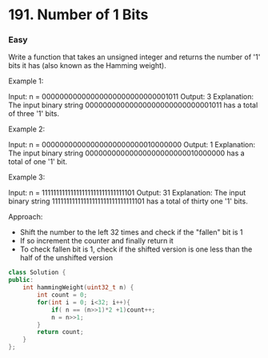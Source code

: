 # 191. Number of 1 Bits
### Easy

Write a function that takes an unsigned integer and returns the number of '1' bits it has (also known as the Hamming weight).

Example 1:

Input: n = 00000000000000000000000000001011
Output: 3
Explanation: The input binary string 00000000000000000000000000001011 has a total of three '1' bits.

Example 2:

Input: n = 00000000000000000000000010000000
Output: 1
Explanation: The input binary string 00000000000000000000000010000000 has a total of one '1' bit.

Example 3:

Input: n = 11111111111111111111111111111101
Output: 31
Explanation: The input binary string 11111111111111111111111111111101 has a total of thirty one '1' bits.

Approach:
* Shift the number to the left 32 times and check if the "fallen" bit is 1
* If so increment the counter and finally return it
* To check fallen bit is 1, check if the shifted version is one less than the half of the unshifted version

```cpp
class Solution {
public:
    int hammingWeight(uint32_t n) {
        int count = 0;
        for(int i = 0; i<32; i++){
            if( n == (n>>1)*2 +1)count++;
            n = n>>1;
        }
        return count;
    }
};

```